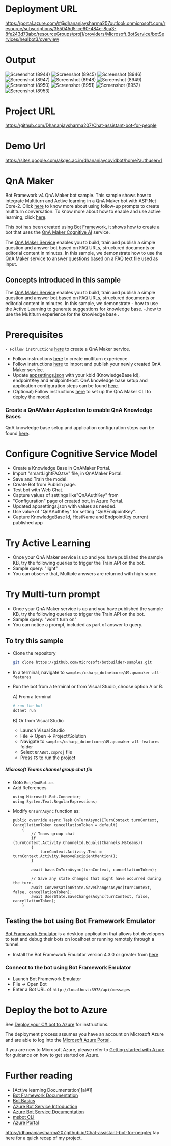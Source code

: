 # Deployment URL

https://portal.azure.com/#@dhananjaysharma207outlook.onmicrosoft.com/resource/subscriptions/355045d5-ce60-484e-8ca3-8fe243d73abc/resourceGroups/proj1/providers/Microsoft.BotService/botServices/healbot3/overview




# Output

![Screenshot (8944)](https://user-images.githubusercontent.com/92742019/150644504-b8b122c4-54c4-4123-b632-5fefef617743.png)
![Screenshot (8945)](https://user-images.githubusercontent.com/92742019/150644549-e7e7d245-56f7-46b5-bf59-77be42abbe3f.png)
![Screenshot (8946)](https://user-images.githubusercontent.com/92742019/150644563-35b86719-e336-43b1-8de1-24f8615c775b.png)
![Screenshot (8947)](https://user-images.githubusercontent.com/92742019/150644617-6dc87193-9ae6-4eac-8082-535c4c750568.png)
![Screenshot (8948)](https://user-images.githubusercontent.com/92742019/150644627-7170b83b-f2c4-401c-9f33-7a431952a0e0.png)
![Screenshot (8949)](https://user-images.githubusercontent.com/92742019/150644641-147ac911-3a5a-4ad9-bd4b-d03beedb857f.png)
![Screenshot (8950)](https://user-images.githubusercontent.com/92742019/150644650-6631bc1f-abf0-4dfa-950e-13f42fcf173d.png)
![Screenshot (8951)](https://user-images.githubusercontent.com/92742019/150644682-f5a11395-60c9-44f4-8c2d-d4ccf185d939.png)
![Screenshot (8952)](https://user-images.githubusercontent.com/92742019/150644695-220d4f59-f9ab-4833-9bae-9342580f1d0b.png)
![Screenshot (8953)](https://user-images.githubusercontent.com/92742019/150644723-74655835-e5ff-4628-80c9-d5793131848f.png)

# Project URL

https://github.com/Dhananjaysharma207/Chat-assistant-bot-for-people

# Demo Url

https://sites.google.com/akgec.ac.in/dhananjaycovidbot/home?authuser=1

# QnA Maker

Bot Framework v4 QnA Maker bot sample. This sample shows how to integrate Multiturn and Active learning in a QnA Maker bot with ASP.Net Core-2. Click [here][72] to know more about using follow-up prompts to create multiturn conversation. To know more about how to enable and use active learning, click [here][71].

This bot has been created using [Bot Framework](https://dev.botframework.com), it shows how to create a bot that uses the [QnA Maker Cognitive AI](https://www.qnamaker.ai) service.

The [QnA Maker Service](https://www.qnamaker.ai) enables you to build, train and publish a simple question and answer bot based on FAQ URLs, structured documents or editorial content in minutes. In this sample, we demonstrate how to use the QnA Maker service to answer questions based on a FAQ text file used as input.

## Concepts introduced in this sample
The [QnA Maker Service][7] enables you to build, train and publish a simple question and answer bot based on FAQ URLs, structured documents or editorial content in minutes.
In this sample, we demonstrate 
-.how to use the Active Learning to generate suggestions for knowledge base.
-.how to use the Multiturn experience for the knowledge base .

# Prerequisites
`- Follow instructions` [here](https://docs.microsoft.com/en-us/azure/cognitive-services/qnamaker/how-to/set-up-qnamaker-service-azure) to create a QnA Maker service.
- Follow instructions [here](https://docs.microsoft.com/en-us/azure/cognitive-services/qnamaker/how-to/multiturn-conversation) to create multiturn experience.
- Follow instructions [here](https://docs.microsoft.com/en-us/azure/cognitive-services/qnamaker/quickstarts/create-publish-knowledge-base) to import and publish your newly created QnA Maker service.
- Update [appsettings.json](appsettings.json) with your kbid (KnowledgeBase Id), endpointKey and endpointHost. QnA knowledge base setup and application configuration steps can be found [here](https://aka.ms/qna-instructions).
- (Optional) Follow instructions [here](https://github.com/Microsoft/botbuilder-tools/tree/master/packages/QnAMaker) to set up the
QnA Maker CLI to deploy the model.


### Create a QnAMaker Application to enable QnA Knowledge Bases

QnA knowledge base setup and application configuration steps can be found [here](https://aka.ms/qna-instructions).

# Configure Cognitive Service Model
- Create a Knowledge Base in QnAMaker Portal.
- Import "smartLightFAQ.tsv" file, in QnAMaker Portal.
- Save and Train the model.
- Create Bot from Publish page.
- Test bot with Web Chat.
- Capture values of settings like"QnAAuthKey" from 
- "Configuration" page of created bot, in Azure Portal.
- Updated appsettings.json with values as needed.
- Use value of "QnAAuthKey" for setting "QnAEndpointKey".
- Capture KnowledgeBase Id, HostName and EndpointKey current published app 

# Try Active Learning
- Once your QnA Maker service is up and you have published the sample KB, try the following queries to trigger the Train API on the bot.
- Sample query: "light"
- You can observe that, Multiple answers are returned with high score.

# Try Multi-turn prompt
- Once your QnA Maker service is up and you have published the sample KB, try the following queries to trigger the Train API on the bot.
- Sample query: "won't turn on"
- You can notice a prompt, included as part of  answer to query.

## To try this sample

- Clone the repository

    ```bash
    git clone https://github.com/Microsoft/botbuilder-samples.git
    ```

- In a terminal, navigate to `samples/csharp_dotnetcore/49.qnamaker-all-features`
- Run the bot from a terminal or from Visual Studio, choose option A or B.

  A) From a terminal

  ```bash
  # run the bot
  dotnet run
  ```

  B) Or from Visual Studio

  - Launch Visual Studio
  - File -> Open -> Project/Solution
  - Navigate to `samples/csharp_dotnetcore/49.qnamaker-all-features` folder
  - Select `QnABot.csproj` file
  - Press `F5` to run the project

##### Microsoft Teams channel group chat fix
- Goto `Bot/QnABot.cs`
- Add References
    ~~~
    using Microsoft.Bot.Connector;
    using System.Text.RegularExpressions;
    ~~~
- Modify `OnTurnAsync` function as:
    ~~~
    public override async Task OnTurnAsync(ITurnContext turnContext, CancellationToken cancellationToken = default)
        {
            // Teams group chat
            if (turnContext.Activity.ChannelId.Equals(Channels.Msteams))
            {
                turnContext.Activity.Text = turnContext.Activity.RemoveRecipientMention();
            }
            
            await base.OnTurnAsync(turnContext, cancellationToken);

            // Save any state changes that might have occurred during the turn.
            await ConversationState.SaveChangesAsync(turnContext, false, cancellationToken);
            await UserState.SaveChangesAsync(turnContext, false, cancellationToken);
        }
    ~~~

## Testing the bot using Bot Framework Emulator

[Bot Framework Emulator](https://github.com/microsoft/botframework-emulator) is a desktop application that allows bot developers to test and debug their bots on localhost or running remotely through a tunnel.

- Install the Bot Framework Emulator version 4.3.0 or greater from [here](https://github.com/Microsoft/BotFramework-Emulator/releases)

### Connect to the bot using Bot Framework Emulator

- Launch Bot Framework Emulator
- File -> Open Bot
- Enter a Bot URL of `http://localhost:3978/api/messages`

# Deploy the bot to Azure
See [Deploy your C# bot to Azure][50] for instructions.

The deployment process assumes you have an account on Microsoft Azure and are able to log into the [Microsoft Azure Portal][60].

If you are new to Microsoft Azure, please refer to [Getting started with Azure][70] for guidance on how to get started on Azure.

# Further reading
* [Active learning Documentation][al#1]
* [Bot Framework Documentation][80]
* [Bot Basics][90]
* [Azure Bot Service Introduction][100]
* [Azure Bot Service Documentation][110]
* [msbot CLI][130]
* [Azure Portal][140]

[1]: https://dev.botframework.com
[2]: https://docs.microsoft.com/en-us/visualstudio/releasenotes/vs2017-relnotes
[3]: https://dotnet.microsoft.com/download/dotnet-core/3.1
[4]: https://docs.microsoft.com/en-us/azure/bot-service/bot-service-overview-introduction?view=azure-bot-service-4.0
[5]: https://github.com/microsoft/botframework-emulator
[6]: https://aka.ms/botframeworkemulator
[7]: https://www.qnamaker.ai

[50]: https://docs.microsoft.com/en-us/azure/bot-service/bot-builder-howto-deploy-azure?view=azure-bot-service-4.0
[60]: https://portal.azure.com
[70]: https://azure.microsoft.com/get-started/
[80]: https://docs.botframework.com
[90]: https://docs.microsoft.com/en-us/azure/bot-service/bot-builder-basics?view=azure-bot-service-4.0
[100]: https://docs.microsoft.com/en-us/azure/bot-service/bot-service-overview-introduction?view=azure-bot-service-4.0
[110]: https://docs.microsoft.com/en-us/azure/bot-service/?view=azure-bot-service-4.0
[120]: https://docs.microsoft.com/en-us/cli/azure/?view=azure-cli-latest
[130]: https://github.com/Microsoft/botbuilder-tools/tree/master/packages/MSBot
[140]: https://portal.azure.com
[150]: https://www.luis.ai

[71]: https://docs.microsoft.com/en-us/azure/cognitive-services/qnamaker/how-to/improve-knowledge-base
[72]: https://docs.microsoft.com/en-us/azure/cognitive-services/qnamaker/how-to/multiturn-conversation
https://dhananjaysharma207.github.io/Chat-assistant-bot-for-people/ tap here for a quick recap of my project.


